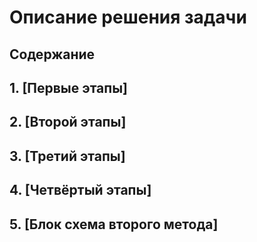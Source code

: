 # Описание решения задачи
## Содержание
## 1. [Первые этапы]
## 2. [Второй этапы]
## 3. [Третий этапы]
## 4. [Четвёртый этапы]
## 5. [Блок схема второго метода]
